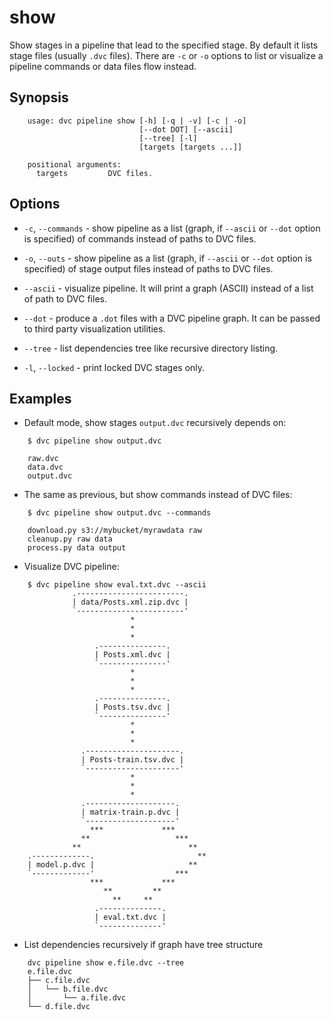 # show

Show stages in a pipeline that lead to the specified stage. By default it lists
stage files (usually `.dvc` files). There are `-c` or `-o` options to list or
visualize a pipeline commands or data files flow instead.

## Synopsis

```usage
    usage: dvc pipeline show [-h] [-q | -v] [-c | -o]
                             [--dot DOT] [--ascii]
                             [--tree] [-l]
                             [targets [targets ...]]

    positional arguments:
      targets         DVC files.
```

## Options

- `-c`, `--commands` - show pipeline as a list (graph, if `--ascii` or `--dot`
  option is specified) of commands instead of paths to DVC files.

- `-o`, `--outs` - show pipeline as a list (graph, if `--ascii` or `--dot`
  option is specified) of stage output files instead of paths to DVC files.

- `--ascii` - visualize pipeline. It will print a graph (ASCII) instead of a
  list of path to DVC files.

- `--dot` - produce a `.dot` files with a DVC pipeline graph. It can be passed
  to third party visualization utilities.

- `--tree` - list dependencies tree like recursive directory listing.

- `-l`, `--locked` - print locked DVC stages only.

## Examples

- Default mode, show stages `output.dvc` recursively depends on:

```dvc
    $ dvc pipeline show output.dvc

    raw.dvc
    data.dvc
    output.dvc
```

- The same as previous, but show commands instead of DVC files:

```dvc
    $ dvc pipeline show output.dvc --commands

    download.py s3://mybucket/myrawdata raw
    cleanup.py raw data
    process.py data output
```

- Visualize DVC pipeline:

```dvc
    $ dvc pipeline show eval.txt.dvc --ascii
              .------------------------.
              | data/Posts.xml.zip.dvc |
              `------------------------'
                           *
                           *
                           *
                   .---------------.
                   | Posts.xml.dvc |
                   `---------------'
                           *
                           *
                           *
                   .---------------.
                   | Posts.tsv.dvc |
                   `---------------'
                           *
                           *
                           *
                .---------------------.
                | Posts-train.tsv.dvc |
                `---------------------'
                           *
                           *
                           *
                .--------------------.
                | matrix-train.p.dvc |
                `--------------------'
                  ***             ***
                **                   ***
              **                        **
    .-------------.                       **
    | model.p.dvc |                     **
    `-------------'                  ***
                  ***             ***
                     **         **
                       **     **
                   .--------------.
                   | eval.txt.dvc |
                   `--------------'
```

- List dependencies recursively if graph have tree structure

```dvc
    dvc pipeline show e.file.dvc --tree
    e.file.dvc
    ├── c.file.dvc
    │   └── b.file.dvc
    │       └── a.file.dvc
    └── d.file.dvc
```
